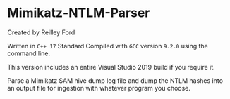 # Mimikatz-NTLM-Parser
Created by Reilley Ford

Written in `C++ 17` Standard 
Compiled with `GCC` version `9.2.0` using the command line. 

This version includes an entire Visual Studio 2019 build if you require it. 

Parse a Mimikatz SAM hive dump log file and dump the NTLM hashes into an output file for ingestion with whatever program you choose. 
